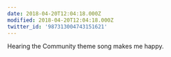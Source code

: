 ```yaml
---
date: 2018-04-20T12:04:18.000Z
modified: 2018-04-20T12:04:18.000Z
twitter_id: '987313004743151621'
---
```


  Hearing the Community theme song makes me happy.
